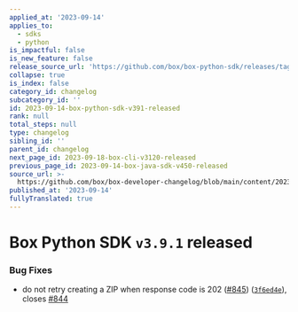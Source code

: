 ```yaml
---
applied_at: '2023-09-14'
applies_to:
  - sdks
  - python
is_impactful: false
is_new_feature: false
release_source_url: 'https://github.com/box/box-python-sdk/releases/tag/v3.9.1'
collapse: true
is_index: false
category_id: changelog
subcategory_id: ''
id: 2023-09-14-box-python-sdk-v391-released
rank: null
total_steps: null
type: changelog
sibling_id: ''
parent_id: changelog
next_page_id: 2023-09-18-box-cli-v3120-released
previous_page_id: 2023-09-14-box-java-sdk-v450-released
source_url: >-
  https://github.com/box/box-developer-changelog/blob/main/content/2023/09-14-box-python-sdk-v391-released.md
published_at: '2023-09-14'
fullyTranslated: true
---
```

# Box Python SDK `v3.9.1` released

### Bug Fixes

* do not retry creating a ZIP when response code is 202 ([#845][1]) ([`3f6ed4e`][2]), closes [#844][3]

[1]: https://github.com/box/box-python-sdk/issues/845

[2]: https://github.com/box/box-python-sdk/commit/3f6ed4e1053a494ed9f2b79828850e059d0a1617

[3]: https://github.com/box/box-python-sdk/issues/844
